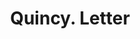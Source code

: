 ---
doi: 10.7916/D82R53QS
date_other: '1890'
date_other_textual: 1890-1899
form: correspondence
genre:
- Letters (correspondence)
name:
- Quincy
object_in_context_url: https://biggert.cul.columbia.edu/items/view/ave_biggert_00438
subject_hierarchical_geographic:
- Boston, Massachusetts, United States
subject_name:
- Quincy
title: Quincy. Letter
sort_title: Quincy. Letter
call_number: ave_biggert_00438
coordinates:
- 42.35805555555556,-71.06361111111111
pid: ave_biggert_00438
identifiers: ave_biggert_00438
thumbnail: https://derivativo-2.library.columbia.edu/iiif/2/ldpd:344046/full/!256,256/0/native.jpg
permalink: /biggert/ave_biggert_00438/
layout: iiif-image-page
---